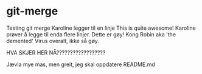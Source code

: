 # git-merge
Testing git merge
Karoline legger til en linje
This is quite awesome!
Karoline prøver å legge til enda flere linjer.
Dette er gøy!
Kong Robin aka 'the demented'
Virus overalt, ikke så gøy.

HVA SKJER HER NÅ??????????????????

Jævla mye mas, men greit, jeg skal oppdatere README.md
